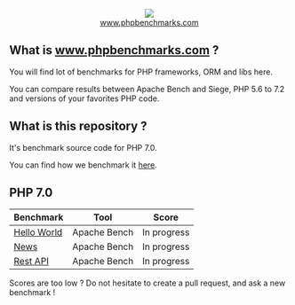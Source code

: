<p align="center">
  <img src="http://www.phpbenchmarks.com/images/logo_github.png">
  <br>
  <a href="http://www.phpbenchmarks.com" target="_blank">www.phpbenchmarks.com</a>
</p>

## What is www.phpbenchmarks.com ?

You will find lot of benchmarks for PHP frameworks, ORM and libs here.

You can compare results between Apache Bench and Siege, PHP 5.6 to 7.2 and versions of your favorites PHP code.

## What is this repository ?

It's benchmark source code for PHP 7.0.

You can find how we benchmark it [here](http://www.phpbenchmarks.com/en/benchmark-protocol).

## PHP 7.0

Benchmark | Tool | Score
--------- | ---- | -----
[Hello World](http://www.phpbenchmarks.com/en/benchmark/apache-bench/php-7.0.html#benchmark-hello-world) | Apache Bench | In progress
[News](http://www.phpbenchmarks.com/en/benchmark/apache-bench/php-7.0.html#benchmark-news) | Apache Bench | In progress
[Rest API](http://www.phpbenchmarks.com/en/benchmark/apache-bench/php-7.0.html#benchmark-rest) | Apache Bench | In progress

Scores are too low ? Do not hesitate to create a pull request, and ask a new benchmark !
